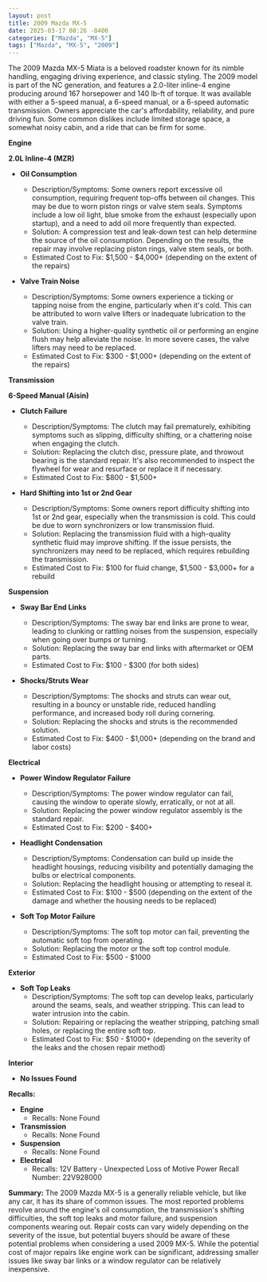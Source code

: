 ```yaml
---
layout: post
title: 2009 Mazda MX-5
date: 2025-03-17 08:26 -0400
categories: ["Mazda", "MX-5"]
tags: ["Mazda", "MX-5", "2009"]
---
```

The 2009 Mazda MX-5 Miata is a beloved roadster known for its nimble handling, engaging driving experience, and classic styling. The 2009 model is part of the NC generation, and features a 2.0-liter inline-4 engine producing around 167 horsepower and 140 lb-ft of torque. It was available with either a 5-speed manual, a 6-speed manual, or a 6-speed automatic transmission. Owners appreciate the car's affordability, reliability, and pure driving fun. Some common dislikes include limited storage space, a somewhat noisy cabin, and a ride that can be firm for some.

**Engine**

**2.0L Inline-4 (MZR)**

*   **Oil Consumption**
    *   Description/Symptoms: Some owners report excessive oil consumption, requiring frequent top-offs between oil changes. This may be due to worn piston rings or valve stem seals. Symptoms include a low oil light, blue smoke from the exhaust (especially upon startup), and a need to add oil more frequently than expected.
    *   Solution: A compression test and leak-down test can help determine the source of the oil consumption. Depending on the results, the repair may involve replacing piston rings, valve stem seals, or both.
    *   Estimated Cost to Fix: $1,500 - $4,000+ (depending on the extent of the repairs)

*   **Valve Train Noise**
    *   Description/Symptoms: Some owners experience a ticking or tapping noise from the engine, particularly when it's cold. This can be attributed to worn valve lifters or inadequate lubrication to the valve train.
    *   Solution: Using a higher-quality synthetic oil or performing an engine flush may help alleviate the noise. In more severe cases, the valve lifters may need to be replaced.
    *   Estimated Cost to Fix: $300 - $1,000+ (depending on the extent of the repairs)

**Transmission**

**6-Speed Manual (Aisin)**

*   **Clutch Failure**
    *   Description/Symptoms: The clutch may fail prematurely, exhibiting symptoms such as slipping, difficulty shifting, or a chattering noise when engaging the clutch.
    *   Solution: Replacing the clutch disc, pressure plate, and throwout bearing is the standard repair. It's also recommended to inspect the flywheel for wear and resurface or replace it if necessary.
    *   Estimated Cost to Fix: $800 - $1,500+

*   **Hard Shifting into 1st or 2nd Gear**
    *   Description/Symptoms: Some owners report difficulty shifting into 1st or 2nd gear, especially when the transmission is cold. This could be due to worn synchronizers or low transmission fluid.
    *   Solution: Replacing the transmission fluid with a high-quality synthetic fluid may improve shifting. If the issue persists, the synchronizers may need to be replaced, which requires rebuilding the transmission.
    *   Estimated Cost to Fix: $100 for fluid change, $1,500 - $3,000+ for a rebuild

**Suspension**

*   **Sway Bar End Links**
    *   Description/Symptoms: The sway bar end links are prone to wear, leading to clunking or rattling noises from the suspension, especially when going over bumps or turning.
    *   Solution: Replacing the sway bar end links with aftermarket or OEM parts.
    *   Estimated Cost to Fix: $100 - $300 (for both sides)

*   **Shocks/Struts Wear**
    *   Description/Symptoms: The shocks and struts can wear out, resulting in a bouncy or unstable ride, reduced handling performance, and increased body roll during cornering.
    *   Solution: Replacing the shocks and struts is the recommended solution.
    *   Estimated Cost to Fix: $400 - $1,000+ (depending on the brand and labor costs)

**Electrical**

*   **Power Window Regulator Failure**
    *   Description/Symptoms: The power window regulator can fail, causing the window to operate slowly, erratically, or not at all.
    *   Solution: Replacing the power window regulator assembly is the standard repair.
    *   Estimated Cost to Fix: $200 - $400+

*   **Headlight Condensation**
    *   Description/Symptoms: Condensation can build up inside the headlight housings, reducing visibility and potentially damaging the bulbs or electrical components.
    *   Solution: Replacing the headlight housing or attempting to reseal it.
    *   Estimated Cost to Fix: $100 - $500 (depending on the extent of the damage and whether the housing needs to be replaced)

*   **Soft Top Motor Failure**
    *   Description/Symptoms: The soft top motor can fail, preventing the automatic soft top from operating.
    *   Solution: Replacing the motor or the soft top control module.
    *   Estimated Cost to Fix: $500 - $1000

**Exterior**

*   **Soft Top Leaks**
    *   Description/Symptoms: The soft top can develop leaks, particularly around the seams, seals, and weather stripping. This can lead to water intrusion into the cabin.
    *   Solution: Repairing or replacing the weather stripping, patching small holes, or replacing the entire soft top.
    *   Estimated Cost to Fix: $50 - $1000+ (depending on the severity of the leaks and the chosen repair method)

**Interior**

*   **No Issues Found**

**Recalls:**
* **Engine**
    *   Recalls: None Found
* **Transmission**
    *   Recalls: None Found
* **Suspension**
    *   Recalls: None Found
* **Electrical**
    *   Recalls: 12V Battery - Unexpected Loss of Motive Power Recall Number: 22V928000

**Summary:**
The 2009 Mazda MX-5 is a generally reliable vehicle, but like any car, it has its share of common issues. The most reported problems revolve around the engine's oil consumption, the transmission's shifting difficulties, the soft top leaks and motor failure, and suspension components wearing out. Repair costs can vary widely depending on the severity of the issue, but potential buyers should be aware of these potential problems when considering a used 2009 MX-5. While the potential cost of major repairs like engine work can be significant, addressing smaller issues like sway bar links or a window regulator can be relatively inexpensive.

